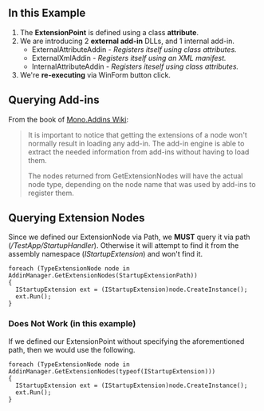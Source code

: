 ## In this Example
1. The **ExtensionPoint** is defined using a class **attribute**.
2. We are introducing 2 **external add-in** DLLs, and 1 internal add-in.
    * ExternalAttributeAddin - _Registers itself using class attributes._
    * ExternalXmlAddin - _Registers itself using an XML manifest._
    * InternalAttributeAddin - _Registers iteself using class attributes._
3. We're **re-executing** via WinForm button click.

## Querying Add-ins

From the book of [Mono.Addins Wiki](https://github.com/mono/mono-addins/wiki/Handling-Add-ins-at-Run-time): 
> It is important to notice that getting the extensions of a node won't normally result in loading any add-in. The add-in engine is able to extract the needed information from add-ins without having to load them.
>
> The nodes returned from GetExtensionNodes will have the actual node type, depending on the node name that was used by add-ins to register them.


## Querying Extension Nodes
Since we defined our ExtensionNode via Path, we **MUST** query it via path (_/TestApp/StartupHandler_). Otherwise it will attempt to find it from the assembly namespace (_IStartupExtension_) and won't find it.

```
foreach (TypeExtensionNode node in AddinManager.GetExtensionNodes(StartupExtensionPath))
{
  IStartupExtension ext = (IStartupExtension)node.CreateInstance();
  ext.Run();
}
```

### Does Not Work (in this example)
If we defined our ExtensionPoint without specifying the aforementioned path, then we would use the following.
```
foreach (TypeExtensionNode node in AddinManager.GetExtensionNodes(typeof(IStartupExtension)))
{
  IStartupExtension ext = (IStartupExtension)node.CreateInstance();
  ext.Run();
}
```

